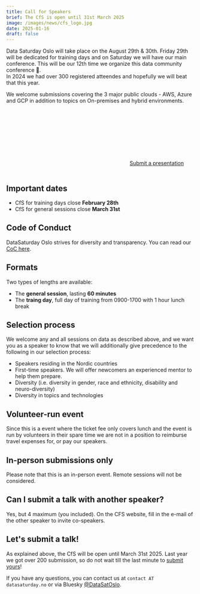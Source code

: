 ```yaml
---
title: Call for Speakers
brief: The CfS is open until 31st March 2025
image: /images/news/cfs_logo.jpg
date: 2025-01-16
draft: false
---
```


Data Saturday Oslo will take place on the August 29th & 30th. Friday 29th will be dedicated for training days and on Saturday we will have our main conference. This will be our 12th time we organize this data community conference 🎉.  
In 2024 we had over 300 registered atteendes and hopefully we will beat that this year.

We welcome submissions covering the 3 major public clouds - AWS, Azure and GCP in addition to topics on On-premises and hybrid environments.

<div style="text-align:center">
<a class="btn primary btn-lg" href="https://sessionize.com/data-saturday-oslo-2025/" target="_blank">
    <svg class="icon icon-cfp"><use xlink:href="#cfp"></use></svg>Submit a presentation
</a>
</div>
<br>

## Important dates

* CfS for training days close **February 28th**
* CfS for general sessions close **March 31st** 

## Code of Conduct

DataSaturday Oslo strives for diversity and transparency. You can read our [CoC here](/code-of-conduct).

## Formats

Two types of lengths are available:
* The **general session**, lasting **60 minutes**
* The **traing day**, full day of training from 0900-1700 with 1 hour lunch break

## Selection process

We welcome any and all sessions on data as described above, and we want you as a speaker to know that we will additionally give precedence to the following in our selection process:
* Speakers residing in the Nordic countries 
* First-time speakers. We will offer newcomers an experienced mentor to help them prepare.
* Diversity (i.e. diversity in gender, race and ethnicity, disability and neuro-diversity)
* Diversity in topics and technologies 

## Volunteer-run event

Since this is a event where the ticket fee only covers lunch and the event is run by volunteers in their spare time we are not in a position to reimburse travel expenses for, or pay our speakers.

## In-person submissions only

Please note that this is an in-person event. Remote sessions will not be considered.

## Can I submit a talk with another speaker?

Yes, but 4 maximum (you included). On the CFS website, fill in the e-mail of the other speaker to invite co-speakers.

## Let's submit a talk!

As explained above, the CfS will be open until March 31st 2025. Last year we got over 200 submission, so do not wait till the last minute to <a href="https://sessionize.com/data-saturday-oslo-2025//" target="_blank">submit yours</a>!

If you have any questions, you can contact us at `contact AT datasaturday.no` or via Bluesky [@DataSatOslo](https://bsky.app/profile/datasatoslo.bsky.social).
